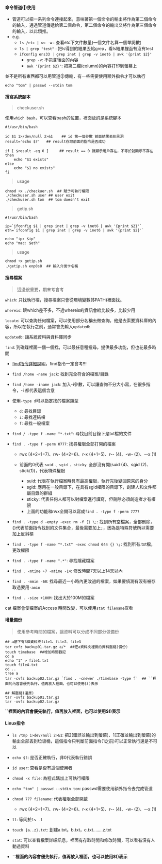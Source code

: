 

#### 命令管道(|)使用

* 管道可以把一系列命令連接起來，意味著第一個命令的輸出將作為第二個命令的輸入，通過管道傳遞給第二個命令，第二個命令的輸出又將作為第三個命令的輸入，以此類推。
* e.g.  
  * `ls /etc | wc -w` : 查看etc下文件數量(一個文件名算一個單詞數)
  * `ls | grep "test"` : 把ls得到的結果丟給grep，看ls結果裡面有沒有test
  * `ifconfig ens33 | grep inet | grep -v inet6 | awk '{print $2}'`
    * `grep -v`: 不包含後面的內容
    * `awk '{print $2}'`: 把第二欄(column)的內容打印到螢幕上



並不是所有東西都可以用管道(|)傳輸，有一些需要使用額外指令才可以執行

`echo "tom" | passwd --stdin tom`





#### 撰寫系統腳本

> checkuser.sh

使用`which bash`，可以查看bash的位置，裡面放的是系統腳本

```
#!/usr/bin/bash

id $1 1>/dev/null 2>&1    ## id 第一個參數 前面結果丟到黑洞
result='echo $?'   ## result存取前面的指令是否成功

if [ $result -eq 0 ]     ## result == 0 就顯示用戶存在，不等於就顯示不存在
then
	echo "$1 exists"   
else
	echo "$1 no exists"
fi
```

> usage

```
chmod +x ./checkuer.sh  ## 賦予可執行權限
./checkuser.sh user ## user exit
./checkuser.sh tom  ## tom doesn't exit
```



> getip.sh

```
#!/usr/bin/bash

ip=`ifconfig $1 | grep inet | grep -v inet6 | awk '{print $2}'`
eth=`ifconfig $1 | grep inet | grep -v inet6 | awk '{print $2}'`

echo "ip: $ip"
echo "mac: $eth"
```

> usage

```
chmod +x getip.sh
./getip.sh enp0s8  ## 輸入介面卡名稱
```



#### 搜尋檔案

> 這邊很重要，期末考會考



`which`: 只找執行檔，搜尋檔案只會從環境變數($PATH)裡面找。

`whereis`: 跟which差不多，不過whereis的資訊會給比較多，比較少用

`locate`: 可以查詢任何檔案，可以使用部分名稱去做查詢，他是去索要資料庫的內容，所以在執行之前，通常會先輸入`updatedb`

`updatedb`: 讓系統資料與資料庫同步

`find`: 到磁碟裡面一個一個找，可以最任意種搜尋，提供最多功能，但也花最多時間

* [find指令詳細說明](https://blog.gtwang.org/linux/unix-linux-find-command-examples/)，find指令一定會考!!!
* `find /home -name jack`: 找到完全符合的檔案/目錄
* `find /home -iname jack`: 加入-i參數，可以讓查詢不分大小寫，在很多指令，-i 都代表這個含意
* 使用`-type d`可以指定找的檔案類型

  * `d`: 尋找目錄
  * `i`: 尋找連結檔
  * `f`: 尋找一般檔案
* `find / -type f -name "*.txt"`: 尋找目前目錄下是txt檔的文件
* `find . -type f -perm 0777`: 找尋權限全部打開的檔案
  * rwx (4+2+1=7)、rw- (4+2=6)、r-x (4+1=5)、r-- (4)、-w- (2)、--x (1)

  * 前面的0代表 `suid 、sgid 、sticky `全部沒有開(suid (4)、sgid (2)、stick(1))，代表特殊權限
    * suid: 代表在執行檔案時具有最高權限，執行完後變回原來的身分
    * sgid: 應用在一般目錄下，在具有sgid權限的目錄下，創建人和文件都屬目錄的群組
    * sticky: 代表任何人都可以對檔案進行讀寫，但刪除必須創造者才有權限
    * 上面的功能和rwx全開可以寫成`find . -type f -perm 7777`
* `find . -type d -empty -exec rm -f {} \;`: 找到所有空檔案，全部刪除，{}代表前面指令找到的文件集合，最後需要加上`;`，因為是特殊符號所以需要加上反斜槓
* `find . -type f -name "*.txt" -exec chmod 644 {} \;`: 找到所有.txt檔，更改權限
* `find . -type f -name ".*"`: 尋找隱藏檔案
* `find . -mtime +7 -mtime -14`: 修改時間7天以上14天以內
* `find . -mmin -60`: 找尋最近一小時內更改過的檔案，如果要偵測有沒有被存取過要用`-amin`
* `find . -size +100M`: 找出大於100M的檔案



cat 檔案會使檔案的Access 時間改變，可以使用`stat filename`查看



#### 增量備份

> 使用參考時間的檔案，讓資料可以分成不同部分做備份

```
## a底下有3個資料夾file1、file2、file3
tar cvfz backup01.tar.gz a/*  ##把a資料夾裡面的資料壓縮(備份)
touch timebase  ##增加時間戳記
cd a
echo "1" > file1.txt
touch file4.txt
cd ..
tree a
tar -cvfz backup02.tar.gz `find . -cnewer ./timebase -type f`  ## ``裡面的內容會優先執行，值再放入裡面，也可以使用$()表示

## 解壓縮(還原)
tar -xvfz backup01.tar.gz
tar -xvfz backup02.tar.gz
```



**``裡面的內容會優先執行，值再放入裡面，也可以使用$()表示**



#### Linux指令

* `ls /tmp 1>dev/null 2>&1`: 把2(錯誤並輸出到螢幕)、1(正確並輸出到螢幕)的輸出全部丟到垃圾桶，這個指令只判斷前面指令(1之前)可以正常執行還是不可以

* `echo $?`: 是否正確執行，非0代表執行錯誤

* `id user`:  查看是否有這個使用者

* `chmod -x file`: 為程式碼加上可執行權限

* `echo "tom" | passwd --stdin tom`: passwd需要使用額外指令去完成管道

* `chmod 777 filename`: 代表權限全部開啟

  * rwx (4+2+1=7)、rw- (4+2=6)、r-x (4+1=5)、r-- (4)、-w- (2)、--x (1)
  
* `ll`: 等同於`ls -l`

* `touch {a..z}.txt`: 創建a.txt，b.txt，c.txt........z.txt

* `stat`: 可以查看檔案詳細訊息，裡面有存取時間和修改時間，可以看有沒有人動過資料

* **``裡面的內容會優先執行，值再放入裡面，也可以使用$()表示**

